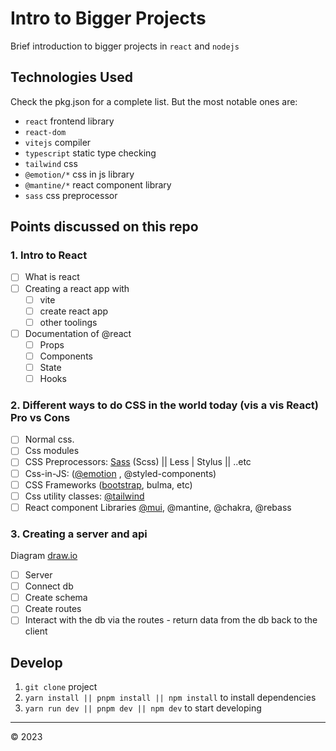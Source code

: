 # Intro to Bigger Projects

Brief introduction to bigger projects in `react` and `nodejs`

## Technologies Used

Check the pkg.json for a complete list. But the most notable ones are:

- `react` frontend library
- `react-dom`
- `vitejs` compiler
- `typescript` static type checking
- `tailwind` css
- `@emotion/*` css in js library
- `@mantine/*` react component library
- `sass` css preprocessor

## Points discussed on this repo

### 1. Intro to React

- [ ] What is react
- [ ] Creating a react app with
  - [ ] vite
  - [ ] create react app
  - [ ] other toolings
- [ ] Documentation of @react
  - [ ] Props
  - [ ] Components
  - [ ] State
  - [ ] Hooks

### 2. Different ways to do CSS in the world today (vis a vis React) Pro vs Cons

- [ ] Normal css.
- [ ] Css modules
- [ ] CSS Preprocessors: [Sass](https://sass-lang.com/documentation/at-rules/mixin) (Scss) || Less | Stylus || ..etc
- [ ] Css-in-JS: ([@emotion](https://emotion.sh/docs/introduction) , @styled-components)
- [ ] CSS Frameworks ([bootstrap](https://getbootstrap.com/), bulma, etc)
- [ ] Css utility classes: [@tailwind](https://tailwindcss.com/)
- [ ] React component Libraries [@mui](https://mui.com/), @mantine, @chakra, @rebass

### 3. Creating a server and api

Diagram [draw.io](https://drive.google.com/file/d/1ufWd1m0_Ql63zh6brH0-5rkPbSZoEGah/view)

- [ ] Server
- [ ] Connect db
- [ ] Create schema
- [ ] Create routes
- [ ] Interact with the db via the routes - return data from the db back to the client

## Develop

1. `git clone` project
2. `yarn install || pnpm install || npm install` to install dependencies
3. `yarn run dev || pnpm dev || npm dev` to start developing

---

&copy; 2023

